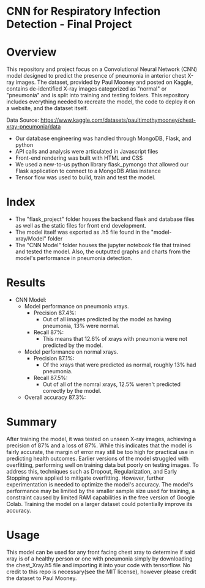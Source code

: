 # CNN for Respiratory Infection Detection - Final Project 

# Overview
This repository and project focus on a Convolutional Neural Network (CNN) model designed to predict the presence of pneumonia in anterior chest X-ray images. The dataset, provided by Paul Mooney and posted on Kaggle, contains de-identified X-ray images categorized as "normal" or "pneumonia" and is split into training and testing folders. This repository includes everything needed to recreate the model, the code to deploy it on a website, and the dataset itself.

Data Source:
https://www.kaggle.com/datasets/paultimothymooney/chest-xray-pneumonia/data

- Our database engineering was handled through MongoDB, Flask, and python
- API calls and analysis were articulated in Javascript files
- Front-end rendering was built with HTML and CSS
- We used a new-to-us python library flask_pymongo that allowed our Flask application to connect to a MongoDB Atlas instance
- Tensor flow was used to build, train and test the model.

# Index
* The "flask_project" folder houses the backend flask and database files as well as the static files for front end development.
* The model itself was exported as .h5 file found in the "model-xray/Model" folder
* The "CNN Model" folder houses the jupyter notebook file that trained and tested the model. Also, the outputted graphs and charts from the model's performance in pneumonia detection.

# Results

* CNN Model:
    * Model performance on pneumonia xrays.
        * Precision 87.4%:
           *  Out of all images predicted by the model as having pneumonia, 13% were normal.
        * Recall 87%:
           * This means that 12.6% of xrays with pneumonia were not predicted by the model.
    * Model performance on normal xrays.
        *  Precision 87.1%:
           *  Of the xrays that were predicted as normal, roughly 13% had pneumonia.
        *  Recall 87.5%:
           *  Out of all of the nomral xrays, 12.5% weren't predicted correctly by the model.
     *  Overall accuracy 87.3%:

# Summary
After training the model, it was tested on unseen X-ray images, achieving a precision of 87% and a loss of 87%. While this indicates that the model is fairly accurate, the margin of error may still be too high for practical use in predicting health outcomes. Earlier versions of the model struggled with overfitting, performing well on training data but poorly on testing images. To address this, techniques such as Dropout, Regularization, and Early Stopping were applied to mitigate overfitting. However, further experimentation is needed to optimize the model's accuracy. The model's performance may be limited by the smaller sample size used for training, a constraint caused by limited RAM capabilities in the free version of Google Colab. Training the model on a larger dataset could potentially improve its accuracy.

# Usage 
This model can be used for any front facing chest xray to determine if said xray is of a healthy person or one with pneumonia simply by downloading the chest_Xray.h5 file and importing it into your code with tensorflow. No credit to this repo is necessary(see the MIT license), however please credit the dataset to Paul Mooney.
